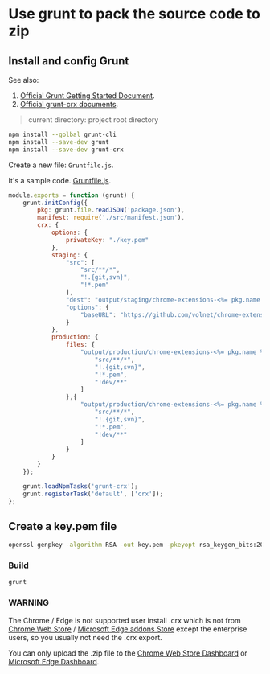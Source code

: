 # Use grunt to pack the source code to zip

## Install and config Grunt

See also:

1. [Official Grunt Getting Started Document](https://github.com/volnet/grunt-get-started).
2. [Official grunt-crx documents](https://www.npmjs.com/package/grunt-crx).

> current directory: project root directory

```bash
npm install --golbal grunt-cli
npm install --save-dev grunt
npm install --save-dev grunt-crx
```

Create a new file: `Gruntfile.js`.

It's a sample code. [Gruntfile.js](/Gruntfile.js).

```javascript
module.exports = function (grunt) {
    grunt.initConfig({
        pkg: grunt.file.readJSON('package.json'),
        manifest: require('./src/manifest.json'),
        crx: {
            options: {
                privateKey: "./key.pem"
            },
            staging: {
                "src": [
                    "src/**/*",
                    "!.{git,svn}",
                    "!*.pem"
                ],
                "dest": "output/staging/chrome-extensions-<%= pkg.name %>-<%= manifest.version %>.crx",
                "options": {
                    "baseURL": "https://github.com/volnet/chrome-extensions-easyread"
                }
            },
            production: {
                files: {
                    "output/production/chrome-extensions-<%= pkg.name %>-<%= manifest.version %>.zip": [
                        "src/**/*",
                        "!.{git,svn}",
                        "!*.pem",
                        "!dev/**"
                    ]
                },{
                    "output/production/chrome-extensions-<%= pkg.name %>-<%= manifest.version %>.crx": [
                        "src/**/*",
                        "!.{git,svn}",
                        "!*.pem",
                        "!dev/**"
                    ]
                }
            }
        }
    });

    grunt.loadNpmTasks('grunt-crx');
    grunt.registerTask('default', ['crx']);
};
```

## Create a key.pem file

```bash
openssl genpkey -algorithm RSA -out key.pem -pkeyopt rsa_keygen_bits:2048
```

### Build

```bash
grunt
```

### WARNING

The Chrome / Edge is not supported user install .crx which is not from [Chrome Web Store](https://chrome.google.com/webstore/) / [Microsoft Edge addons Store](https://microsoftedge.microsoft.com/addons/Microsoft-Edge-Extensions-Home) except the enterprise users, so you usually not need the .crx export. 

You can only upload the .zip file to the [Chrome Web Store Dashboard](https://chrome.google.com/webstore/devconsole/register) or [Microsoft Edge Dashboard](https://partner.microsoft.com/zh-cn/dashboard/microsoftedge/overview).


